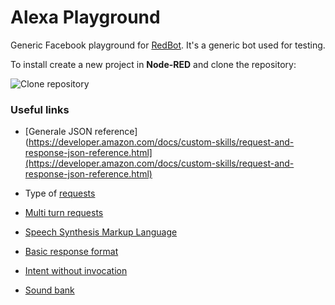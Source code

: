 Alexa Playground
===============

Generic Facebook playground for [RedBot](https://github.com/guidone/node-red-contrib-chatbot). It's a generic bot used for testing.

To install create a new project in **Node-RED** and clone the repository:

![Clone repository](https://github.com/guidone/redbot-alexa-sandbox/blob/master/clone_sandbox.png)

### Useful links

* [Generale JSON reference](https://developer.amazon.com/docs/custom-skills/request-and-response-json-reference.html](https://developer.amazon.com/docs/custom-skills/request-and-response-json-reference.html)

* Type of [requests](https://developer.amazon.com/docs/custom-skills/request-types-reference.html)

* [Multi turn requests](https://developer.amazon.com/docs/custom-skills/dialog-interface-reference.html)


* [Speech Synthesis Markup Language](https://developer.amazon.com/docs/custom-skills/speech-synthesis-markup-language-ssml-reference.html)

* [Basic response format](https://developer.amazon.com/docs/custom-skills/request-and-response-json-reference.html#response-format)

* [Intent without invocation](https://developer.amazon.com/docs/custom-skills/understand-name-free-interaction-for-custom-skills.html)

* [Sound bank](https://developer.amazon.com/docs/custom-skills/home-sounds.html)
